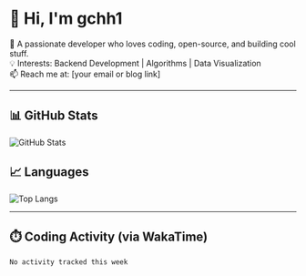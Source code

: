 # 👋 Hi, I'm gchh1

🎯 A passionate developer who loves coding, open-source, and building cool stuff.  
💡 Interests: Backend Development | Algorithms | Data Visualization  
📫 Reach me at: [your email or blog link]

---

## 📊 GitHub Stats
![GitHub Stats](https://github-readme-stats.vercel.app/api?username=gchh1&show_icons=true&theme=radical)

## 📈 Languages
![Top Langs](https://github-readme-stats.vercel.app/api/top-langs/?username=gchh1&layout=compact&theme=radical)

---

## ⏱️ Coding Activity (via WakaTime)
<!--START_SECTION:waka-->
```txt
No activity tracked this week

